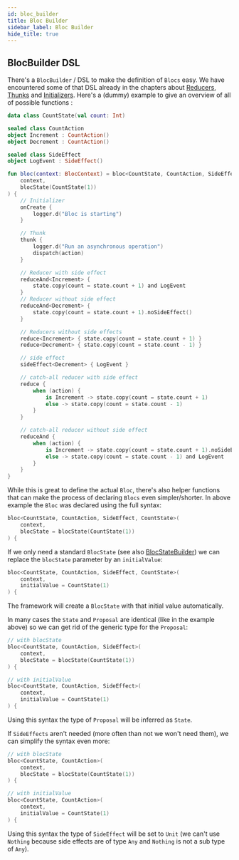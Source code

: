 ```yaml
---
id: bloc_builder
title: Bloc Builder
sidebar_label: Bloc Builder
hide_title: true
---
```


## BlocBuilder DSL

There's a `BlocBuilder` / DSL to make the definition of `Blocs` easy. We have encountered some of that DSL already in the chapters about [Reducers](./reducer), [Thunks](./thunk) and [Initializers](./initializer). Here's a (dummy) example to give an overview of all of possible functions :

```kotlin
data class CountState(val count: Int)

sealed class CountAction
object Increment : CountAction()
object Decrement : CountAction()

sealed class SideEffect
object LogEvent : SideEffect()

fun bloc(context: BlocContext) = bloc<CountState, CountAction, SideEffect, CountState>(
    context,
    blocState(CountState(1))
) {
    // Initializer
    onCreate {
        logger.d("Bloc is starting")
    }

    // Thunk
    thunk {
        logger.d("Run an asynchronous operation")
        dispatch(action)
    }

    // Reducer with side effect
    reduceAnd<Increment> {
        state.copy(count = state.count + 1) and LogEvent
    }
    // Reducer without side effect
    reduceAnd<Decrement> {
        state.copy(count = state.count + 1).noSideEffect()
    }

    // Reducers without side effects
    reduce<Increment> { state.copy(count = state.count + 1) }
    reduce<Decrement> { state.copy(count = state.count - 1) }

    // side effect
    sideEffect<Decrement> { LogEvent }

    // catch-all reducer with side effect
    reduce {
        when (action) {
            is Increment -> state.copy(count = state.count + 1)
            else -> state.copy(count = state.count - 1)
        }
    }

    // catch-all reducer without side effect
    reduceAnd {
        when (action) {
            is Increment -> state.copy(count = state.count + 1).noSideEffect()
            else -> state.copy(count = state.count - 1) and LogEvent
        }
    }
}
```

While this is great to define the actual `Bloc`, there's also helper functions that can make the process of declaring `Blocs` even simpler/shorter. In above example the `Bloc` was declared using the full syntax:

```kotlin
bloc<CountState, CountAction, SideEffect, CountState>(
    context,
    blocState = blocState(CountState(1))
) {
```

If we only need a standard `BlocState` (see also [BlocStateBuilder](../blocstate/bloc_state_builde)) we can replace the `blocState` parameter by an `initialValue`: 

```kotlin
bloc<CountState, CountAction, SideEffect, CountState>(
    context,
    initialValue = CountState(1)
) {
```

The framework will create a `BlocState` with that initial value automatically.

In many cases the `State` and `Proposal` are identical (like in the example above) so we can get rid of the generic type for the `Proposal`:

```kotlin
// with blocState
bloc<CountState, CountAction, SideEffect>(
    context,
    blocState = blocState(CountState(1))
) {

// with initialValue
bloc<CountState, CountAction, SideEffect>(
    context,
    initialValue = CountState(1)
) {
```

Using this syntax the type of `Proposal` will be inferred as `State`.

If `SideEffects` aren't needed (more often than not we won't need them), we can simplify the syntax even more:

```kotlin
// with blocState
bloc<CountState, CountAction>(
    context,
    blocState = blocState(CountState(1))
) {

// with initialValue
bloc<CountState, CountAction>(
    context,
    initialValue = CountState(1)
) {
```

Using this syntax the type of `SideEffect` will be set to `Unit` (we can't use `Nothing` because side effects are of type `Any` and `Nothing` is not a sub type of `Any`).
